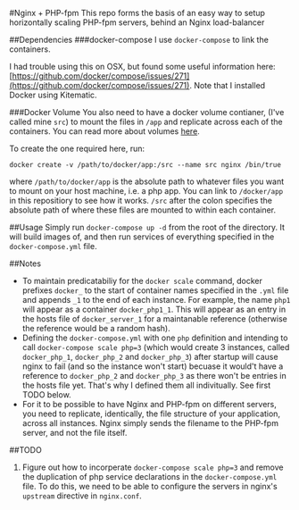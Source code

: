 #Nginx + PHP-fpm
This repo forms the basis of an easy way to setup horizontally scaling PHP-fpm servers, behind an Nginx load-balancer

##Dependencies
###docker-compose
I use `docker-compose` to link the containers.

I had trouble using this on OSX, but found some useful information here: [https://github.com/docker/compose/issues/271](https://github.com/docker/compose/issues/271). Note that I installed Docker using Kitematic.

###Docker Volume
You also need to have a docker volume contianer, (I've called mine `src`) to mount the files in `/app` and replicate across each of the containers. You can read more about volumes [here](https://docs.docker.com/userguide/dockervolumes/).

To create the one required here, run:

`docker create -v /path/to/docker/app:/src --name src nginx /bin/true`

where `/path/to/docker/app` is the absolute path to whatever files you want to mount on your host machine, i.e. a php app. You can link to `/docker/app` in this repositiory to see how it works. `/src` after the colon specifies the absolute path of where these files are mounted to within each container.

##Usage
Simply run `docker-compose up -d` from the root of the directory. It will build images of, and then run services of everything specified in the `docker-compose.yml` file.



##Notes
* To maintain predicatabiliy for the `docker scale` command, docker prefixes `docker_` to the start of container names specified in the `.yml` file and appends `_1` to the end of each instance. For example, the name `php1` will appear as a container `docker_php1_1`. This will appear as an entry in the hosts file of `docker_server_1` for a maintanable reference (otherwise the reference would be a random hash).
* Defining the `docker-compose.yml` with one `php` definition and intending to call `docker-compose scale php=3` (which would create 3 instances, called `docker_php_1`, `docker_php_2` and `docker_php_3`) after startup will cause nginx to fail (and so the instance won't start) becuase it would't have a reference to `docker_php_2` and `docker_php_3` as there won't be entries in the hosts file yet. That's why I defined them all indivitually. See first TODO below.
* For it to be possible to have Nginx and PHP-fpm on different servers, you need to replicate, identically, the file structure of your application, across all instances. Nginx simply sends the filename to the PHP-fpm server, and not the file itself.

##TODO
1. Figure out how to incorperate `docker-compose scale php=3` and remove the duplication of php service declarations in the `docker-compose.yml` file. To do this, we need to be able to configure the servers in nginx's `upstream` directive in `nginx.conf`.

